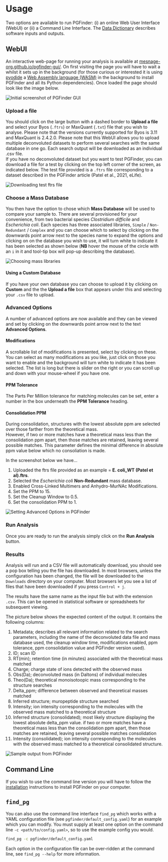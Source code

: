 # Usage

Two options are available to run PGFinder: (i) an online Web User Interface (WebUI) or (ii) a Command Line Interface. 
The [Data Dictionary](data_dictionary.md) describes software inputs and outputs.

## WebUI

An interactive web-page for running your analysis is available at
[mesnage-org.github.io/pgfinder-gui/](https://mesnage-org.github.io/pgfinder-gui/). On first visiting the page you will
have to wait a whilst it sets up in the background (for those curious or interested it is using
[pyodide](mesnage-org.github.io/pgfinder-gui/) a [Web Assembly language (WASM)](https://webassembly.org/) in the
background to install PGFinder and all its Python dependencies). Once loaded the page should look like the image below.

![Initial screenshot of PGFinder GUI](https://github.com/Mesnage-Org/pgfinder/assets/70374280/9537c200-5b48-4d50-ac72-1c8b62d83909)


### Upload a file

You should click on the large button with a dashed border to **Upload a file** and select your Byos (`.ftrs`) or
MaxQuant (`.txt`) file that you wish to analyse. Please note that the versions currently supported for Byos is 3.11 and MaxQuant is 2.4.2.0. 
Please note that this WebUI allows you to upload multiple deconvoluted datasets to perform several searches with the same database in one go. 
Each search output will be downloaded as an individual .csv file.  
If you have no deconvoluted dataset but you want to test PGFinder, you can download a file for a test by clicking on the top left corner of the screen, as indicated below. The test file provided is a `.ftrs` file corresponding to a dataset described in the PGFinder article (Patel et al., 2021, eLife).

![Downloading test ftrs file](https://github.com/Mesnage-Org/pgfinder/assets/70374280/ffbab2ad-893c-4be5-8c74-891b33d85237)



### Choose a Mass Database

You then have the option to chose which **Mass Database** will be used to compare your sample to. There are several
provisioned for your convenience, from two bacterial species _Clostridium difficile_ and _Escherichia coli_. Each
species has three associated libraries, `Simple` / `Non-Redundant` / `Complex` and you can choose which to select by
clicking on the downwards point arrow next to the species name to expand the options and clicking on on the database you
wish to use, it will turn white to indicate it has been selected as shown below (**NB** hover the mouse of the circle
with an `i` in it and tool-tip box will pop-up describing the database).


![Choosing mass libraries](https://github.com/Mesnage-Org/pgfinder/assets/70374280/41764585-e64f-4a23-adfd-c7a379d47782)


#### Using a Custom Database

If you have your own database you can choose to upload it by clicking on **Custom** and the the **Upload a file** box
that appears under this and selecting your `.csv` file to upload.

### Advanced Options

A number of advanced options are now available and they can be viewed and set by clicking on the downwards point arrow
next to the text **Advanced Options**.

#### Modifications

A scrollable list of modifications is presented, select by clicking on these. You can select as many modifications as
you like, just click on those you want to enable and the background will turn white to indicate it has been
selected. The list is long but there is slider on the right or you can scroll up and down with your mouse-wheel if you
have one.

#### PPM Tolerance

The Parts Per Million tolerance for matching molecules can be set, enter a number in the box underneath the **PPM
Tolerance** heading.

#### Consolidation PPM

During consolidation, structures with the lowest absolute ppm are selected over those farther from the theoretical mass.  
However, if two or more matches have a theoretical mass less than the consolidation ppm apart, then those matches are retained, leaving several possible matches.
This parameter defines the minimal difference in absolute ppm value below which no consoliation is made. 


In the screenshot below we have...

1. Uploaded the ftrs file provided as an example = **E. coli_WT (Patel et al).ftrs**.
2. Selected the _Escherichia coli_ **Non-Redundant** mass database.
3. Enabled Cross-Linked Multimers and Anhydro-MurNAc Modifications.
4. Set the PPM to 15.
5. Set the Cleanup Window to 0.5.
6. Set the consolidation PPM to 1.

![Setting Advanced Options in PGFinder](https://github.com/Mesnage-Org/pgfinder/assets/70374280/a63e21ff-8276-4bdd-be64-c27b41c4aab1)


### Run Analysis

Once you are ready to run the analysis simply click on the **Run Analysis** button.

### Results

Analysis will run and a CSV file will automatically download, you should see a pop box telling you the file has
downloaded. In most browsers, unless the configuration has been changed, the file will be downloaded to the `Downloads`
directory on your computer. Most browsers let you see a list of files that have been downloaded if you press `Control +
j`.

The results have the same name as the input file but with the extension `.csv`. This can be opened in statistical
software or spreadsheets for subsequent viewing.

The picture below shows the expected content of the output. It contains the following columns:
1. Metadata; describes all relevant information related to the search parameters, including the name of the deconvoluted data file and mass database used, the cleanup window time, modifications enabled, ppm tolerance, ppm consolidation value and PGFinder version used).
2. ID; scan ID
3. RT(min); retention time (in minutes) associated with the theoretical mass matched
4. Charge; charge state of ions detected with the observed mass
5. Obs(Da); deconvoluted mass (in Daltons) of individual molecules
6. Theo(Da); theoretical monoisotoopic mass corresponding to the structure searches
7. Delta_ppm; difference between observed and theoretical masses matched
8. Inferred structure; muropeptide structure searched
9. Intensity; ion intensity corresponding to the molecules with the observed mass matched to a theoretical structure
10. Inferred structure (consolidated); most likely structure displaying the lowest absolute delta_ppm value. if two or more matches have a theoretical mass less than the consolidation ppm apart, then those matches are retained, leaving several possible matches consolidation 
11. Intensity (consolidated); ion intensity corresponding to the molecules with the observed mass matched to a theoretical consolidated structure.     


![Sample output from PGFinder](https://github.com/Mesnage-Org/pgfinder/assets/70374280/309144ee-93a5-4ede-a861-ef18c231954e)


## Command Line

If you wish to use the command line version you will have to follow the [installation](installation.md) instructions to
install PGFinder on your computer.

## `find_pg`

You can also use the command line interface `find_pg` which works with a YAML configuration file (see
`pgfinder/default_config.yaml`) for an example which you can modify. You must supply at least one option on the command line `-c
<path/to/config.yaml>`, so to use the example config you would.

``` bash
find_pg -c pgfinder/default_config.yaml
```

Each option in the configuration file can be over-ridden at the command line, see `find_pg --help` for more
information.
